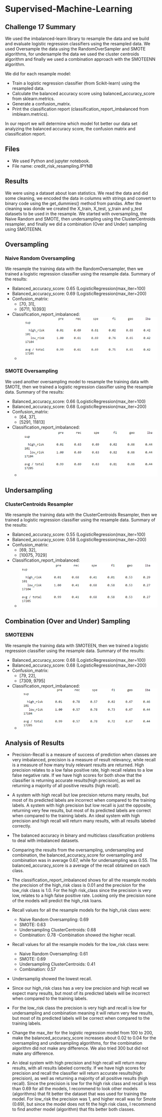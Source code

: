 # Supervised-Machine-Learning

## Challenge 17 Summary 
We used the imbalanced-learn library to resample the data and we build and evaluate logistic regression classifiers using the resampled data.  We used Oversample the data using the RandomOverSampler and SMOTE algorithms, for undersample the data we used the cluster centroids algorithm and finally we used a combination approach with the SMOTEENN algorithm.

We did for each resample model:
- Train a logistic regression classifier (from Scikit-learn) using the resampled data.
- Calculate the balanced accuracy score using balanced_accuracy_score from sklearn.metrics.
- Generate a confusion_matrix.
- Print the classification report (classification_report_imbalanced from imblearn.metrics).

In our report we will determine which model fot better our data set analyzing the balanced accuracy score, the confusion matrix and classification report.

## Files
- We used Python and jupyter notebook.  
- File name: credit_risk_resampling.IPYNB

## Results
We were using a dataset about loan statistics.  We read the data and did some cleaning, we encoded the data in columns with strings and convert to binary code using the get_dummies() method from pandas.  After the cleaning was donde we created the X_train, X_test, y_train and y_test datasets to be used in the resample.  We started with oversampling, the Naive Random and SMOTE, then undersampling using the ClusterCentroids resampler, and finally we did a combination (Over and Under) sampling using SMOTEENN.

## Oversampling
### Naive Random Oversampling
We resample the training data with the RandomOversampler, then we trained a logistic regression classifier using the resample data.
Summary of the results:
- Balanced_accuracy_score: 0.65 (LogisticRegression(max_iter=100)
- Balanced_accuracy_score: 0.69 (LogisticRegression(max_iter=200)
- Confusion_matrix:
  - [70, 31],
  - [6711, 10393]
- Classification_report_imbalanced:
  - ![Naive Random Oversampling](https://github.com/DahianaMC/Supervised-Machine-Learning/blob/master/Naive%20Random%20Oversampling.PNG)



### SMOTE Oversampling
We used another oversampling model to resample the training data with SMOTE, then we trained a logistic regression classifier using the resample data.
Summary of the results:
- Balanced_accuracy_score: 0.66 (LogisticRegression(max_iter=100)
- Balanced_accuracy_score: 0.68 (LogisticRegression(max_iter=200)
- Confusion_matrix:
  - [64, 37],
  - [5291, 11813]
- Classification_report_imbalanced:
  - ![SMOTE Oversampling](https://github.com/DahianaMC/Supervised-Machine-Learning/blob/master/SMOTE%20Oversampling.PNG)


## Undersampling
### ClusterCentroids Resampler
We resample the training data with the ClusterCentroids Resampler, then we trained a logistic regression classifier using the resample data.
Summary of the results:
- Balanced_accuracy_score: 0.55 (LogisticRegression(max_iter=100)
- Balanced_accuracy_score: 0.58 (LogisticRegression(max_iter=200)
- Confusion_matrix:
  - [69, 32],
  - [10075, 7029]
- Classification_report_imbalanced:
  - ![ClusterCentroids resampler](https://github.com/DahianaMC/Supervised-Machine-Learning/blob/master/ClusterCentroids%20resampler.PNG)


## Combination (Over and Under) Sampling
### SMOTEENN
We resample the training data with SMOTEEN, then we trained a logistic regression classifier using the resample data.
Summary of the results:
- Balanced_accuracy_score: 0.68 (LogisticRegression(max_iter=100)
- Balanced_accuracy_score: 0.68 (LogisticRegression(max_iter=200)
- Confusion_matrix:
  - [79, 22],
  - [7309, 9795]
- Classification_report_imbalanced:
  - ![SMOTEENN](https://github.com/DahianaMC/Supervised-Machine-Learning/blob/master/SMOTEENN.PNG)

## Analysis of Results
- Precision-Recall is a measure of success of prediction when classes are very imbalanced, precision is a measure of result relevancy, while recall is a measure of how many truly relevant results are returned.  High precision relates to a low false positive rate, high recall relates to a low false negative rate.  If we have high scores for both show that the classifier is returning accurate results(high precision), as well as returning a majority of all positive results (high recall).

- A system with high recall but low precision returns many results, but most of its predicted labels are incorrect when compared to the training labels. A system with high precision but low recall is just the opposite, returning very few results, but most of its predicted labels are correct when compared to the training labels. An ideal system with high precision and high recall will return many results, with all results labeled correctly.

- The balanced accuracy in binary and multiclass classification problems to deal with imbalanced datasets. 

- Comparing the results from the oversampling, undersampling and combination, the balanced_accuracy_score for oversampling and combination was in average 0.67, while for undersampling was 0.55.  The balanced_accuracy_score is a average of the recall obtained on each class.

- The classification_report_imbalanced shows for all the resample models the precision of the high_risk class is 0.01 and the precision for the low_risk class is 1.0.  For the high risk_class since the precision is very low, relates to a high false positive rate.  Looking only the precision none of the models will predict the high_risk loans.

- Recall values for all the resample models for the high_risk class were: 
  - Naive Random Oversampling: 0.69
  - SMOTE: 0.63
  - Undersampling ClusterCentroids: 0.68
  - Combination: 0.78
 -Combination showed the higher recall.

- Recall values for all the resample models for the low_risk class were: 
  - Naive Random Oversampling: 0.61
  - SMOTE: 0.69
  - Undersampling ClusterCentroids: 0.41
  - Combination: 0.57
- Undersamplig showed the lowest recall.

- Since our high_risk class has a very low precision and high recall we expect many results, but most of its predicted labels will be incorrect when compared to the training labels.  
- For the low_risk class the precision is very high and recall is low for undersampling and combination meaning it will return very few results, but most of its predicted labels will be correct when compared to the training labels.

- Change the max_iter for the logistic regression model from 100 to 200, make the balanced_accuracy_score increases about 0.02 to 0.04 for the oversampling and undersampling algorithms, for the combination algorithm did not make any difference.  We also tried 300 but did not make any difference.

- An ideal system with high precision and high recall will return many results, with all results labeled correctly.  If we have high scores for precision and recall the classifier will return accurate results(high precision), as well as returning a majority of all positive results (high recall).  Since the precision is low for the high risk class and recall is less than 0.69 for all the models, I recommend to look other models (algorithms) that fit better the dataset that was used for training the model.  For low_risk the precision was 1, and higher recall was for Smote (0.69), but since the model does not fit the high risk class, I recommend to find another model (algorithm) that fits better both classes. 
